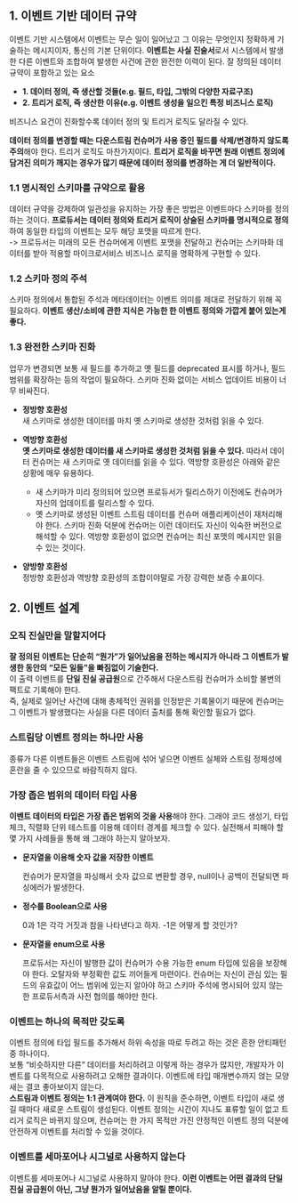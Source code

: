 ## 1. 이벤트 기반 데이터 규약

이벤트 기반 시스템에서 이벤트는 무슨 일이 일어났고 그 이유는 무엇인지 정확하게 기술하는 메시지이자, 통신의 기본 단위이다. **이벤트는 사실 진술서**로서 시스템에서 발생한 다른 이벤트와 조합하여 발생한 사건에 관한 완전한 이력이 된다.
잘 정의된 데이터 규약이 포함하고 있는 요소
- **1. 데이터 정의, 즉 생산할 것들(e.g. 필드, 타입, 그밖의 다양한 자료구조)**
- **2. 트리거 로직, 즉 생산한 이유(e.g. 이벤트 생성을 일으킨 특정 비즈니스 로직)**

비즈니스 요건이 진화할수록 데이터 정의 및 트리거 로직도 달라질 수 있다.

**데이터 정의를 변경할 때는 다운스트림 컨슈머가 사용 중인 필드를 삭제/변경하지 않도록 주의**해야 한다. 
트리거 로직도 마찬가지이다. **트리거 로직을 바꾸면 원래 이벤트 정의에 담겨진 의미가 깨지는 경우가 많기 때문에 데이터 정의를 변경하는 게 더 일반적이다.**


### 1.1 명시적인 스키마를 규약으로 활용  
데이터 규약을 강제하여 일관성을 유지하는 가장 좋은 방법은 이벤트마다 스키마를 정의하는 것이다. 
**프로듀서는 데이터 정의와 트리거 로직이 상술된 스키마를 명시적으로 정의**하여 동일한 타입의 이벤트는 모두 해당 포맷을 따르게 한다.  
-> 프로듀서는 미래의 모든 컨슈머에게 이벤트 포맷을 전달하고 컨슈머는 스키마화 데이터를 받아 적용할 마이크로서비스 비즈니스 로직을 명확하게 구현할 수 있다.

### 1.2 스키마 정의 주석
스키마 정의에서 통합된 주석과 메타데이터는 이벤트 의미를 제대로 전달하기 위해 꼭 필요하다. **이벤트 생산/소비에 관한 지식은 가능한 한 이벤트 정의와 가깝게 붙어 있는게 좋다.**  

### 1.3 완전한 스키마 진화
업무가 변경되면 보통 새 필드를 추가하고 옛 필드를 deprecated 표시를 하거나, 필드 범위를 확장하는 등의 작업이 필요하다.  스키마 진화 없이는 서비스 업데이트 비용이 너무 비싸진다.

- **정방향 호환성**  
  새 스키마로 생성한 데이터를 마치 옛 스키마로 생성한 것처럼 읽을 수 있다.
  
- **역방향 호환성**  
  **옛 스키마로 생성한 데이터를 새 스키마로 생성한 것처럼 읽을 수 있다.** 따라서 데이터 컨슈머는 새 스키마로 옛 데이터를 읽을 수 있다. 역방향 호환성은 아래와 같은 상황에 매우 유용하다.
  - 새 스키마가 미리 정의되어 있으면 프로듀서가 릴리스하기 이전에도 컨슈머가 자신의 업데이트를 릴리스할 수 있다.
  - 옛 스키마로 생성된 이벤트 스트림 데이터를 컨슈머 애플리케이션이 재처리해야 한다. 스키마 진화 덕분에 컨슈머는 이런 데이터도 자신이 익숙한 버전으로 해석할 수 있다. 역방향 호환성이 없으면 컨슈머는 최신 포맷의 메시지만 읽을 수 있는 것이다.


- **양방향 호환성**  
  정방향 호환성과 역방향 호환성의 조합이야말로 가장 강력한 보증 수표이다.


## 2. 이벤트 설계

### 오직 진실만을 말할지어다
**잘 정의된 이벤트는 단순히 “뭔가”가 일어났음을 전하는 메시지가 아니라 그 이벤트가 발생한 동안의 “모든 일들”을 빠짐없이 기술한다.**  
이 출력 이벤트를 **단일 진실 공급원**으로 간주해서 다운스트림 컨슈머가 소비할 불변의 팩트로 기록해야 한다.  
즉, 실제로 일어난 사건에 대해 총체적인 권위를 인정받은 기록물이기 때문에 컨슈머는 그 이벤트가 발생했다는 사실을 다른 데이터 출처를 통해 확인할 필요가 없다.


### 스트림당 이벤트 정의는 하나만 사용
종류가 다른 이벤트들은 이벤트 스트림에 섞어 넣으면 이벤트 실체와 스트림 정체성에 혼란을 줄 수 있으므로 바람직하지 않다. 

### 가장 좁은 범위의 데이터 타입 사용
**이벤트 데이터의 타입은 가장 좁은 범위의 것을 사용**해야 한다. 그래야 코드 생성기, 타입 체크, 직렬화 단위 테스트를 이용해 데이터 경계를 체크할 수 있다. 실전해서 피해야 할 몇 가지 사례들을 통해 왜 그래야 하는지 알아보자.

- **문자열을 이용해 숫자 값을 저장한 이벤트**
    
    컨슈머가 문자열을 파싱해서 숫자 값으로 변환할 경우, null이나 공백이 전달되면 파싱에러가 발생한다.
    
- **정수를 Boolean으로 사용**
    
    0과 1은 각각 거짓과 참을 나타낸다고 하자. -1은 어떻게 할 것인가?
    
- **문자열을 enum으로 사용**
    
  프로듀서는 자신이 발행한 값이 컨슈머가 수용 가능한 enum 타입에 있음을 보장해야 한다. 오탈자와 부정확한 값도 끼어들게 마련이다.
  컨슈머는 자신이 관심 있는 필드의 유효값이 어느 범위에 있는지 알아야 하고 스키마 주석에 명시되어 있지 않는 한 프로듀서측과 사전 협의를 해야만 한다.

### 이벤트는 하나의 목적만 갖도록
이벤트 정의에 타입 필드를 추가해서 하위 속성을 따로 두려고 하는 것은 흔한 안티패턴 중 하나이다.  
보통 “비슷하지만 다른” 데이터를 처리하려고 이렇게 하는 경우가 많지만, 개발자가 이벤트를 다목적으로 사용하려고 오해한 결과이다. 이벤트에 타입 매개변수까지 얹는 모양새는 결코 좋아보이지 않는다.  
**스트림과 이벤트 정의는 1:1 관계여야 한다.** 이 원칙을 준수하면, 이벤트 타입이 새로 생길 때마다 새로운 스트림이 생성된다.
이벤트 정의는 시간이 지나도 표류할 일이 없고 트리거 로직은 바뀌지 않으며, 컨슈머는 한 가지 목적만 가진 안정적인 이벤트 정의 덕분에 안전하게 이벤트를 처리할 수 있을 것이다.

### 이벤트를 세마포어나 시그널로 사용하지 않는다
이벤트를 세마포어나 시그널로 사용하지 말아야 한다. **이런 이벤트는 어떤 결과의 단일 진실 공급원이 아닌, 그냥 뭔가가 일어났음을 알릴 뿐이다.**
